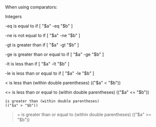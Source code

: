When using comparators:

Integers 

-eq 
	is equal to 
	if [ "$a" -eq "$b" ] 

-ne 
	is not equal to 
	if [ "$a" -ne "$b" ] 

-gt 
	is greater than 
	if [ "$a" -gt "$b" ] 

-ge 
	is greater than or equal to 
	if [ "$a" -ge "$b" ] 

-lt 
	is less than 
	if [ "$a" -lt "$b" ] 

-le 
	is less than or equal to 
	if [ "$a" -le "$b" ] 

< 
	is less than (within double parentheses) 
	(("$a" < "$b")) 

<= 
	is less than or equal to (within double parentheses) 
	(("$a" <= "$b")) 

> 
	is greater than (within double parentheses) 
	(("$a" > "$b")) 

>= 
	is greater than or equal to (within double parentheses) 
	(("$a" >= "$b")) 
